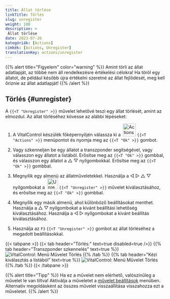 ```yaml
---
title: Állat törlése
linkTitle: Törlés
slug: unregister
weight: 100
description: >
 Állat törlése
date: 2023-07-26
kategóriák: [Actions]
címkék: [Actions, Unregister]
translationKey: actions/unregister
---
```

{{% alert title="Figyelem" color="warning" %}}
Amint törli az állat adatlapját, az többé nem áll rendelkezésre értékelési célokra! Ha töröl egy állatot, de például később újra értékelni szeretné az állat fejlődését, meg kell őriznie az állat adatlapját!
{{% /alert %}}

## Törlés {#unregister}

A `{{<T "Unregister" >}}` művelet lehetővé teszi egy állat törlését, amint az elmozdul. Az állat törléséhez kövesse az alábbi lépéseket:

1. A VitalControl készülék főképernyőjén válassza ki a &nbsp;<img src="/icons/actions.svg" width="40" align="bottom" alt="Actions" /> `{{<T "Actions" >}}` menüpontot és nyomja meg az `{{<T "Ok" >}}` gombot.

2. Vagy szkenneljen be egy állatot a transzponder segítségével, vagy válasszon egy állatot a listából. Erősítse meg az `{{<T "Ok" >}}` gombbal, és válasszon egy állatot a △ ▽ nyílgombokkal. Erősítse meg az `{{<T "Ok" >}}` gombbal.

3. Megnyílik egy almenü az állatműveletekkel. Használja a ◁ ▷ △ ▽ nyílgombokat a &nbsp;<img src="/icons/actions/unregister.svg" width="33" align="bottom" alt="Unregister" /> `{{<T "Unregister" >}}` művelet kiválasztásához, és erősítse meg az `{{<T "Ok" >}}` gombbal.

4. Megnyílik egy másik almenü, ahol különböző beállításokat menthet. Használja a △ ▽ nyílgombokat a kívánt beállítási lehetőség kiválasztásához. Használja a ◁ ▷ nyílgombokat a kívánt beállítás kiválasztásához.

5. Használja az `F3` `{{<T "Unregister" >}}` gombot az állat törléséhez a megadott beállításokkal.

{{< tabpane >}}
{{< tab header="Törlés:" text=true disabled=true />}}
{{% tab header="Transzponder szkennelés" text=true %}}
![VitalControl: Menü Művelet Törlés](../images/unregister-scan.png "Állat törlése")
{{% /tab %}}
{{% tab header="Kézi kiválasztás a listából" text=true %}}
![VitalControl: Menü Művelet Törlés](../images/unregister.png "Állat törlése")
{{% /tab %}}
{{< /tabpane >}}

{{% alert title="Tipp" %}}
Ha ez a művelet nem elérhető, valószínűleg a művelet le van tiltva! Aktiválja a műveletet a [művelet beállítások](../setting/) menüben. Alternatív megoldásként az összes művelet visszaállítása visszahozza ezt a műveletet.
{{% /alert %}}


